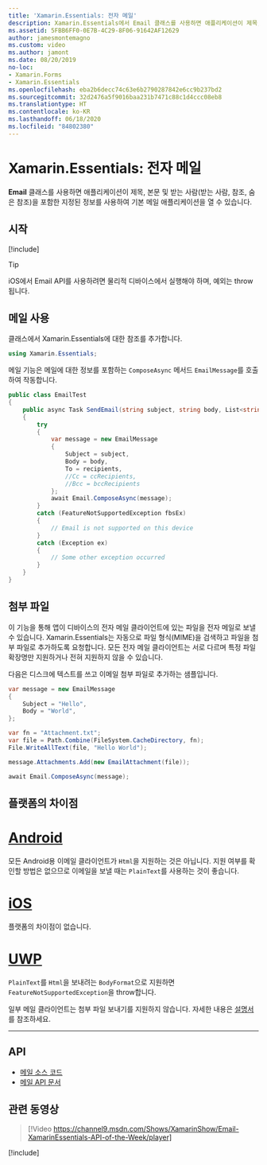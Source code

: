 ```yaml
---
title: 'Xamarin.Essentials: 전자 메일'
description: Xamarin.Essentials에서 Email 클래스를 사용하면 애플리케이션이 제목, 본문 및 받는 사람(받는 사람, 참조, 숨은 참조)을 포함한 지정된 정보를 사용하여 기본 메일 애플리케이션을 열 수 있습니다.
ms.assetid: 5FBB6FF0-0E7B-4C29-8F06-91642AF12629
author: jamesmontemagno
ms.custom: video
ms.author: jamont
ms.date: 08/20/2019
no-loc:
- Xamarin.Forms
- Xamarin.Essentials
ms.openlocfilehash: eba2b6decc74c63e6b2790287842e6cc9b237bd2
ms.sourcegitcommit: 32d2476a5f9016baa231b7471c88c1d4ccc08eb8
ms.translationtype: HT
ms.contentlocale: ko-KR
ms.lasthandoff: 06/18/2020
ms.locfileid: "84802380"
---
```

# <a name="xamarinessentials-email"></a>Xamarin.Essentials: 전자 메일

**Email** 클래스를 사용하면 애플리케이션이 제목, 본문 및 받는 사람(받는 사람, 참조, 숨은 참조)을 포함한 지정된 정보를 사용하여 기본 메일 애플리케이션을 열 수 있습니다.

## <a name="get-started"></a>시작

[!include[](~/essentials/includes/get-started.md)]

> [!TIP]
> iOS에서 Email API를 사용하려면 물리적 디바이스에서 실행해야 하며, 예외는 throw됩니다.

## <a name="using-email"></a>메일 사용

클래스에서 Xamarin.Essentials에 대한 참조를 추가합니다.

```csharp
using Xamarin.Essentials;
```

메일 기능은 메일에 대한 정보를 포함하는 `ComposeAsync` 메서드 `EmailMessage`를 호출하여 작동합니다.

```csharp
public class EmailTest
{
    public async Task SendEmail(string subject, string body, List<string> recipients)
    {
        try
        {
            var message = new EmailMessage
            {
                Subject = subject,
                Body = body,
                To = recipients,
                //Cc = ccRecipients,
                //Bcc = bccRecipients
            };
            await Email.ComposeAsync(message);
        }
        catch (FeatureNotSupportedException fbsEx)
        {
            // Email is not supported on this device
        }
        catch (Exception ex)
        {
            // Some other exception occurred
        }
    }
}
```

## <a name="file-attachments"></a>첨부 파일

이 기능을 통해 앱이 디바이스의 전자 메일 클라이언트에 있는 파일을 전자 메일로 보낼 수 있습니다. Xamarin.Essentials는 자동으로 파일 형식(MIME)을 검색하고 파일을 첨부 파일로 추가하도록 요청합니다. 모든 전자 메일 클라이언트는 서로 다르며 특정 파일 확장명만 지원하거나 전혀 지원하지 않을 수 있습니다.

다음은 디스크에 텍스트를 쓰고 이메일 첨부 파일로 추가하는 샘플입니다.

```csharp
var message = new EmailMessage
{
    Subject = "Hello",
    Body = "World",
};

var fn = "Attachment.txt";
var file = Path.Combine(FileSystem.CacheDirectory, fn);
File.WriteAllText(file, "Hello World");

message.Attachments.Add(new EmailAttachment(file));

await Email.ComposeAsync(message);
```

## <a name="platform-differences"></a>플랫폼의 차이점

# <a name="android"></a>[Android](#tab/android)

모든 Android용 이메일 클라이언트가 `Html`을 지원하는 것은 아닙니다. 지원 여부를 확인할 방법은 없으므로 이메일을 보낼 때는 `PlainText`를 사용하는 것이 좋습니다.

# <a name="ios"></a>[iOS](#tab/ios)

플랫폼의 차이점이 없습니다.

# <a name="uwp"></a>[UWP](#tab/uwp)

`PlainText`를 `Html`을 보내려는 `BodyFormat`으로 지원하면 `FeatureNotSupportedException`을 throw합니다.

일부 메일 클라이언트는 첨부 파일 보내기를 지원하지 않습니다. 자세한 내용은 [설명서](https://docs.microsoft.com/windows/uwp/contacts-and-calendar/sending-email)를 참조하세요.

-----

## <a name="api"></a>API

- [메일 소스 코드](https://github.com/xamarin/Essentials/tree/main/Xamarin.Essentials/Email)
- [메일 API 문서](xref:Xamarin.Essentials.Email)

## <a name="related-video"></a>관련 동영상

> [!Video https://channel9.msdn.com/Shows/XamarinShow/Email-XamarinEssentials-API-of-the-Week/player]

[!include[](~/essentials/includes/xamarin-show-essentials.md)]
